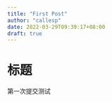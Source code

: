 ```yaml
---
title: "First Post"
author: "callesp"
date: 2022-03-29T09:39:17+08:00
draft: true
---
```


# 标题

第一次提交测试